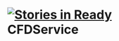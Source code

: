 [![Stories in Ready](https://badge.waffle.io/RUNMA/CFDService.png?label=ready)](https://waffle.io/RUNMA/CFDService)  
CFDService
==========
